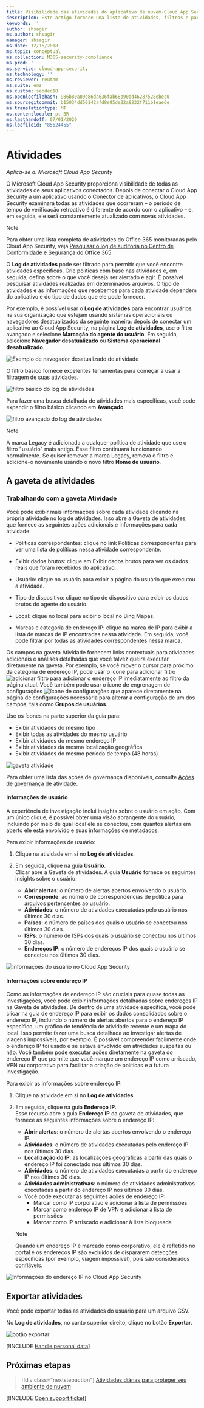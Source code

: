 ```yaml
---
title: Visibilidade das atividades do aplicativo de nuvem-Cloud App Security
description: Este artigo fornece uma lista de atividades, filtros e parâmetros de correspondência que podem ser aplicados às políticas de atividade.
keywords: ''
author: shsagir
ms.author: shsagir
manager: shsagir
ms.date: 12/16/2018
ms.topic: conceptual
ms.collection: M365-security-compliance
ms.prod: ''
ms.service: cloud-app-security
ms.technology: ''
ms.reviewer: reutam
ms.suite: ems
ms.custom: seodec18
ms.openlocfilehash: 986b80a09e86da636fab68b90dd46287528ebec0
ms.sourcegitcommit: b15034dd50142afd8e95de22a9232f711b1eae6e
ms.translationtype: MT
ms.contentlocale: pt-BR
ms.lasthandoff: 07/01/2020
ms.locfileid: "85624455"
---
```

# <a name="activities"></a>Atividades

*Aplica-se a: Microsoft Cloud App Security*

O Microsoft Cloud App Security proporciona visibilidade de todas as atividades de seus aplicativos conectados. Depois de conectar o Cloud App Security a um aplicativo usando o Conector de aplicativos, o Cloud App Security examinará todas as atividades que ocorreram – o período de tempo de verificação retroativo é diferente de acordo com o aplicativo – e, em seguida, ele será constantemente atualizado com novas atividades.

> [!NOTE]
> Para obter uma lista completa de atividades do Office 365 monitoradas pelo Cloud App Security, veja [Pesquisar o log de auditoria no Centro de Conformidade e Segurança do Office 365](https://support.office.com/article/Search-the-audit-log-in-the-Office-365-Security-Compliance-Center-0d4d0f35-390b-4518-800e-0c7ec95e946c?ui=en-US&rs=en-US&ad=US#ID0EABAAA=Audited_activities)

O **Log de atividades** pode ser filtrado para permitir que você encontre atividades específicas. Crie políticas com base nas atividades e, em seguida, defina sobre o que você deseja ser alertado e agir. É possível pesquisar atividades realizadas em determinados arquivos. O tipo de atividades e as informações que recebemos para cada atividade dependem do aplicativo e do tipo de dados que ele pode fornecer.

Por exemplo, é possível usar o **Log de atividades** para encontrar usuários na sua organização que estejam usando sistemas operacionais ou navegadores desatualizados da seguinte maneira: depois de conectar um aplicativo ao Cloud App Security, na página **Log de atividades**, use o filtro avançado e selecione **Marcação do agente do usuário**. Em seguida, selecione **Navegador desatualizado** ou **Sistema operacional desatualizado**.

![Exemplo de navegador desatualizado de atividade](media/activity-example-outdated.png)

O filtro básico fornece excelentes ferramentas para começar a usar a filtragem de suas atividades.

![filtro básico do log de atividades](media/activity-log-filter-basic.png)

Para fazer uma busca detalhada de atividades mais específicas, você pode expandir o filtro básico clicando em **Avançado**.

![filtro avançado do log de atividades](media/activity-log-filter-advanced.png)

> [!NOTE]
> A marca Legacy é adicionada a qualquer política de atividade que use o filtro "usuário" mais antigo. Esse filtro continuará funcionando normalmente. Se quiser remover a marca Legacy, remova o filtro e adicione-o novamente usando o novo filtro **Nome de usuário**.

## <a name="the-activity-drawer"></a>A gaveta de atividades

### <a name="working-with-the-activity-drawer"></a>Trabalhando com a gaveta Atividade

Você pode exibir mais informações sobre cada atividade clicando na própria atividade no log de atividades. Isso abre a Gaveta de atividades, que fornece as seguintes ações adicionais e informações para cada atividade:
- Políticas correspondentes: clique no link Políticas correspondentes para ver uma lista de políticas nessa atividade correspondente.

- Exibir dados brutos: clique em Exibir dados brutos para ver os dados reais que foram recebidos do aplicativo.

- Usuário: clique no usuário para exibir a página do usuário que executou a atividade.

- Tipo de dispositivo: clique no tipo de dispositivo para exibir os dados brutos do agente do usuário.

- Local: clique no local para exibir o local no Bing Mapas.

- Marcas e categoria de endereço IP: clique na marca de IP para exibir a lista de marcas de IP encontradas nessa atividade. Em seguida, você pode filtrar por todas as atividades correspondentes nessa marca.

Os campos na gaveta Atividade fornecem links contextuais para atividades adicionais e análises detalhadas que você talvez queira executar diretamente na gaveta. Por exemplo, se você mover o cursor para próximo da categoria de endereço IP, pode usar o ícone para adicionar filtro ![adicionar filtro](media/add-to-filter-icon.png) para adicionar o endereço IP imediatamente ao filtro da página atual. Você também pode usar o ícone de engrenagem de configurações ![ícone de configurações](media/contextual-settings-icon.png) que aparece diretamente na página de configurações necessária para alterar a configuração de um dos campos, tais como **Grupos de usuários**.

Use os ícones na parte superior da guia para:
- Exibir atividades do mesmo tipo
- Exibir todas as atividades do mesmo usuário
- Exibir atividades do mesmo endereço IP
- Exibir atividades da mesma localização geográfica
- Exibir atividades do mesmo período de tempo (48 horas)

![gaveta atividade](media/activity-drawer.png "gaveta atividade")

Para obter uma lista das ações de governança disponíveis, consulte [Ações de governança de atividade](governance-actions.md#activity-governance-actions).

#### <a name="user-insights"></a>Informações de usuário

A experiência de investigação inclui insights sobre o usuário em ação. Com um único clique, é possível obter uma visão abrangente do usuário, incluindo por meio de qual local ele se conectou, com quantos alertas em aberto ele está envolvido e suas informações de metadados.

Para exibir informações de usuário:

1. Clique na atividade em si no **Log de atividades**.

2. Em seguida, clique na guia **Usuário**.  
Clicar abre a Gaveta de atividades. A guia **Usuário** fornece os seguintes insights sobre o usuário:
    - **Abrir alertas**: o número de alertas abertos envolvendo o usuário.
    - **Corresponde**: ao número de correspondências de política para arquivos pertencentes ao usuário.
    - **Atividades**: o número de atividades executadas pelo usuário nos últimos 30 dias.
    - **Países**: o número de países dos quais o usuário se conectou nos últimos 30 dias.
    - **ISPs**: o número de ISPs dos quais o usuário se conectou nos últimos 30 dias.
    - **Endereços IP**: o número de endereços IP dos quais o usuário se conectou nos últimos 30 dias.

![informações do usuário no Cloud App Security](media/user-insights.png)

#### <a name="ip-address-insights"></a>Informações sobre endereço IP

Como as informações de endereço IP são cruciais para quase todas as investigações, você pode exibir informações detalhadas sobre endereços IP na Gaveta de atividades. De dentro de uma atividade específica, você pode clicar na guia de endereço IP para exibir os dados consolidados sobre o endereço IP, incluindo o número de alertas abertos para o endereço IP específico, um gráfico de tendência de atividade recente e um mapa do local. Isso permite fazer uma busca detalhada ao investigar alertas de viagens impossíveis, por exemplo. É possível compreender facilmente onde o endereço IP foi usado e se estava envolvido em atividades suspeitas ou não. Você também pode executar ações diretamente na gaveta do endereço IP que permite que você marque um endereço IP como arriscado, VPN ou corporativo para facilitar a criação de políticas e a futura investigação.

Para exibir as informações sobre endereço IP:

1. Clique na atividade em si no **Log de atividades**.

2. Em seguida, clique na guia **Endereço IP**.  
Esse recurso abre a guia **Endereço IP** da gaveta de atividades, que fornece as seguintes informações sobre o endereço IP:
    - **Abrir alertas**: o número de alertas abertos envolvendo o endereço IP.
    - **Atividades**: o número de atividades executadas pelo endereço IP nos últimos 30 dias.
    - **Localização do IP**: as localizações geográficas a partir das quais o endereço IP foi conectado nos últimos 30 dias.
    - **Atividades**: o número de atividades executadas a partir do endereço IP nos últimos 30 dias.
    - **Atividades administrativas**: o número de atividades administrativas executadas a partir do endereço IP nos últimos 30 dias.
    - Você pode executar as seguintes ações de endereço IP:
        - Marcar como IP corporativo e adicionar à lista de permissões
        - Marcar como endereço IP de VPN e adicionar à lista de permissões
        - Marcar como IP arriscado e adicionar à lista bloqueada

   >[!NOTE]
   > Quando um endereço IP é marcado como corporativo, ele é refletido no portal e os endereços IP são excluídos de dispararem detecções específicas (por exemplo, viagem impossível), pois são considerados confiáveis.

![Informações do endereço IP no Cloud App Security](media/ip-address-insights.png)

## <a name="export-activities"></a>Exportar atividades <a name="export"></a>

Você pode exportar todas as atividades do usuário para um arquivo CSV.

No **Log de atividades**, no canto superior direito, clique no botão **Exportar**.

![botão exportar](media/export-button.png)

[!INCLUDE [Handle personal data](../includes/gdpr-intro-sentence.md)]

## <a name="next-steps"></a>Próximas etapas

> [!div class="nextstepaction"]
> [Atividades diárias para proteger seu ambiente de nuvem](daily-activities-to-protect-your-cloud-environment.md)

[!INCLUDE [Open support ticket](includes/support.md)]
